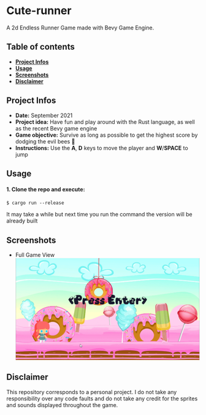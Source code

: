 # Cute-runner

A 2d Endless Runner Game made with Bevy Game Engine.

## Table of contents
- **[Project Infos](#project-infos)**
- **[Usage](#usage)**
- **[Screenshots](#screenshots)**
- **[Disclaimer](#disclaimer)**

## Project Infos
* **Date:** September 2021
* **Project idea:** Have fun and play around with the Rust language, as well as the recent Bevy game engine
* **Game objective:** Survive as long as possible to get the highest score by dodging the evil bees :bee:
* **Instructions:** Use the **A**, **D** keys to move the player and **W**/**SPACE** to jump

## Usage
#### 1. Clone the repo and execute:
```
$ cargo run --release
```
It may take a while but next time you run the command the version will be already built

## Screenshots
* Full Game View
![gif 1](images/gifs/game_gif.gif)

## Disclaimer
This repository corresponds to a personal project. I do not take any responsibility over any code faults and do not take any credit for the sprites and sounds displayed throughout the game.
